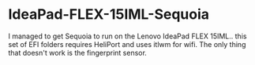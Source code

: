 # IdeaPad-FLEX-15IML-Sequoia
I managed to get Sequoia to run on the Lenovo IdeaPad FLEX 15IML.. this set of EFI folders requires HeliPort and uses itlwm for wifi. The only thing that doesn't work is the fingerprint sensor.
